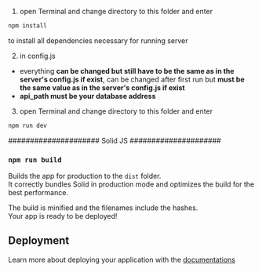 1. open Terminal and change directory to this folder and enter
```bash
npm install
```
to install all dependencies necessary for running server
 
2. in config.js
 - everything <b>can be changed but still have to be the same as in the server's config.js if exist</b>, can be changed after first run but <b>must be the same value as in the server's config.js if exist</b>
 - <b>api_path must be your database address</b>

3. open Terminal and change directory to this folder and enter
```bash
npm run dev
```

##################### Solid JS #####################

### `npm run build`

Builds the app for production to the `dist` folder.<br>
It correctly bundles Solid in production mode and optimizes the build for the best performance.

The build is minified and the filenames include the hashes.<br>
Your app is ready to be deployed!

## Deployment

Learn more about deploying your application with the [documentations](https://vitejs.dev/guide/static-deploy.html)

